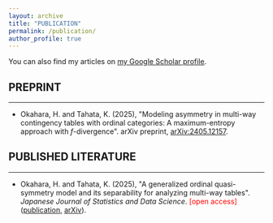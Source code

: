 ```yaml
---
layout: archive
title: "PUBLICATION"
permalink: /publication/
author_profile: true
---
```


You can also find my articles on [my Google Scholar profile](https://scholar.google.com/citations?user=xx6ZBSUAAAAJ&hl=en).

## PREPRINT  
---
- Okahara, H. and Tahata, K. (2025), "Modeling asymmetry in multi-way contingency tables with ordinal categories: A maximum-entropy approach with *f*-divergence". arXiv preprint, [arXiv:2405.12157](https://arxiv.org/abs/2405.12157).

## PUBLISHED LITERATURE  
---
- Okahara, H. and Tahata, K. (2025), "A generalized ordinal quasi-symmetry model and its separability for analyzing multi-way tables". *Japanese Journal of Statistics and Data Science*. <span style="color: red;">[open access]</span> ([publication](https://link.springer.com/article/10.1007/s42081-024-00289-4), [arXiv](https://arxiv.org/abs/2405.04193)).
